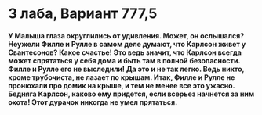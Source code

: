 # 3 лаба, Вариант 777,5

#### У Малыша глаза округлились от удивления. Может, он ослышался? Неужели Филле и Рулле в самом деле думают, что Карлсон живет у Свантесонов? Какое счастье! Это ведь значит, что Карлсон всегда может спрятаться у себя дома и быть там в полной безопасности. Филле и Рулле его не выследили! Да это и не так легко. Ведь никто, кроме трубочиста, не лазает по крышам. Итак, Филле и Рулле не пронюхали про домик на крыше, и тем не менее все это ужасно. Бедняга Карлсон, каково ему придется, если всерьез начнется за ним охота! Этот дурачок никогда не умел прятаться. 
